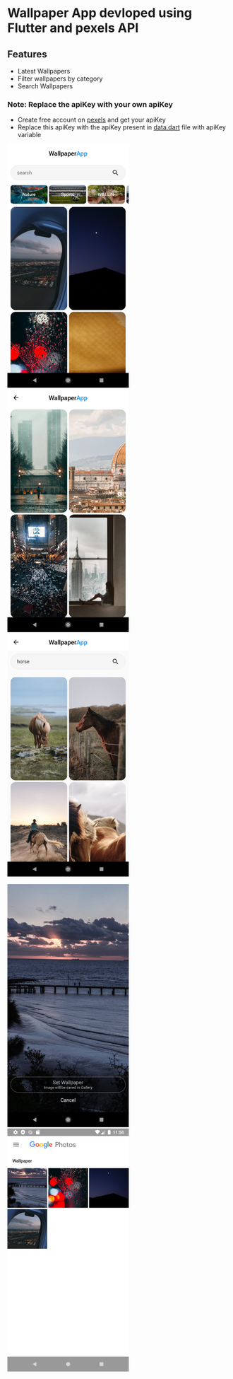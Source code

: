 # Wallpaper App devloped using Flutter and pexels API


## Features 
- Latest Wallpapers
- Filter wallpapers by category
- Search Wallpapers

### Note: Replace the apiKey with your own apiKey
- Create free account on <a href="https://www.pexels.com/">pexels</a> and get your apiKey
- Replace this apiKey with the apiKey present in <a href="lib/data/data.dart">data.dart</a> file with apiKey variable

<img src="lib/assets/screenshots/ss1.png" width="275">&emsp;<img src="lib/assets/screenshots/ss2.png" width="275">&emsp;<img src="lib/assets/screenshots/ss3.png" width="275">

<img src="lib/assets/screenshots/ss4.png" width="275">&emsp;<img src="lib/assets/screenshots/ss5.png" width="275">

